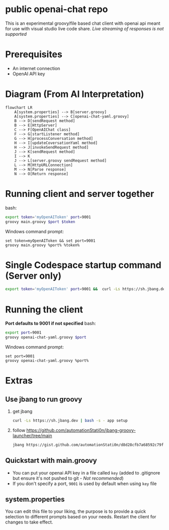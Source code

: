 # public openai-chat repo
This is an experimental groovy/file based chat client with openai api meant for use with visual studio live code share.
*Live streaming of responses is not supported*

# Prerequisites
- An internet connection
- OpenAI API key

# Diagram (From AI Interpretation)
```mermaid
flowchart LR
    A[system.properties] --> B[server.groovy]
    A[system.properties] --> C[openai-chat-yaml.groovy]
    B --> D[sendRequest method]
    B --> E[HttpServer]
    C --> F[OpenAIChat class]
    F --> G[startListener method]
    G --> H[processConversation method]
    H --> I[updateCoversationYaml method]
    H --> J[invokeSendRequest method]
    J --> K[sendRequest method]
    I --> K
    J --> L[server.groovy sendRequest method]
    L --> M[HttpURLConnection]
    M --> N[Parse response]
    N --> O[Return response]
```

# Running client and server together
bash:
```bash
export token='myOpenAIToken' port=9001
groovy main.groovy $port $token
```
Windows command prompt:  
```batch
set token=myOpenAIToken && set port=9001
groovy main.groovy %port% %token%
```

# Single Codespace startup command (Server only)
```bash
export token='myOpenAIToken' port=9001 &&  curl -Ls https://sh.jbang.dev | bash -s - app setup && source ~/.bashrc && git clone https://github.com/automationStati0n/openai-groovy-yaml-chat && cd openai-groovy-yaml-chat && jbang jbang_main_v2_JAVA11.java server.groovy $port $token
```

# Running the client
**Port defaults to 9001 if not specified**
bash:
```bash
export port=9001
groovy openai-chat-yaml.groovy $port
```
Windows command prompt:  
```batch
set port=9001
groovy openai-chat-yaml.groovy %port%
```

# Extras
## Use jbang to run groovy
1. get jbang  
   ```bash
   curl -Ls https://sh.jbang.dev | bash -s - app setup
   ```
2. follow https://github.com/automationStati0n/jbang-groovy-launcher/tree/main  
   ```bash
   jbang https://gist.github.com/automationStati0n/d8d28cfb7a68592c79fd052419597e04 openai-chat-yaml.groovy $token
   ```

## Quickstart with main.groovy
- You can put your openai API key in a file called `key` (added to .gitignore but ensure it's not pushed to git - *Not recommended*)
- If you don't specify a port, `9001` is used by default when using `key` file

## system.properties
You can edit this file to your liking, the purpose is to provide a quick selection to different prompts based on your needs. Restart the client for changes to take effect.